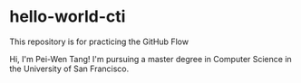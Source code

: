 # hello-world-cti
This repository is for practicing the GitHub Flow

Hi, I'm Pei-Wen Tang! I'm pursuing a master degree in Computer Science in the University of San Francisco.
